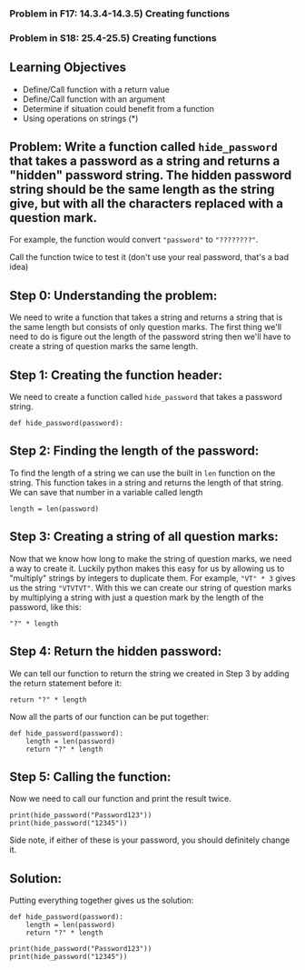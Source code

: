 ### Problem in F17: 14.3.4-14.3.5) Creating functions
### Problem in S18: 25.4-25.5) Creating functions

## Learning Objectives
- Define/Call function with a return value
- Define/Call function with an argument
- Determine if situation could benefit from a function
- Using operations on strings (*)

## Problem: Write a function called `hide_password` that takes a password as a string and returns a "hidden" password string. The hidden password string should be the same length as the string give, but with all the characters replaced with a question mark. 

For example, the function would convert `"password"` to `"????????"`. 

Call the function twice to test it (don't use your real password, that's a bad idea)

## Step 0: Understanding the problem: 
We need to write a function that takes a string and returns a string that is the same length but consists of only question marks. The first thing we'll need to do is figure out the length of the password string then we'll have to create a string of question marks the same length. 

## Step 1: Creating the function header: 
We need to create a function called `hide_password` that takes a password string.

	def hide_password(password): 

## Step 2: Finding the length of the password:
To find the length of a string we can use the built in `len` function on the string. This function takes in a string and returns the length of that string. We can save that number in a variable called length

	length = len(password)
	
## Step 3: Creating a string of all question marks:
Now that we know how long to make the string of question marks, we need a way to create it. Luckily python makes this easy for us by allowing us to "multiply" strings by integers to duplicate them. For example, `"VT" * 3` gives us the string `"VTVTVT"`. With this we can create our string of question marks by multiplying a string with just a question mark by the length of the password, like this: 

	"?" * length
## Step 4: Return the hidden password:
We can tell our function to return the string we created in Step 3 by adding the return statement before it: 

	return "?" * length
Now all the parts of our function can be put together: 

	def hide_password(password): 
		length = len(password)
		return "?" * length
## Step 5: Calling the function: 
Now we need to call our function and print the result twice. 

	print(hide_password("Password123"))
	print(hide_password("12345"))
Side note, if either of these is your password, you should definitely change it. 

## Solution:
Putting everything together gives us the solution:

	def hide_password(password): 
		length = len(password)
		return "?" * length
	
	print(hide_password("Password123"))
	print(hide_password("12345"))
	

